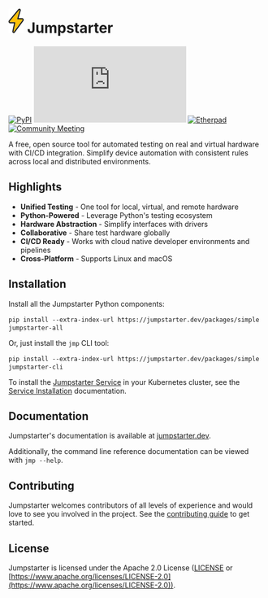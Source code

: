 # ![bolt](./assets/bolt.svg) Jumpstarter

[![PyPI](https://img.shields.io/badge/PyPI-Packages-blue?logo=pypi)](https://pypi.org/project/jumpstarter/)
[![Matrix](https://img.shields.io/matrix/jumpstarter%3Amatrix.org?color=blue)](https://matrix.to/#/#jumpstarter:matrix.org)
[![Etherpad](https://img.shields.io/badge/Etherpad-Notes-blue?logo=etherpad)](https://etherpad.jumpstarter.dev/pad-lister)
[![Community Meeting](https://img.shields.io/badge/Weekly%20Meeting-Google%20Meet-blue?logo=google-meet)](https://meet.google.com/gzd-hhbd-hpu)

A free, open source tool for automated testing on real and virtual hardware with CI/CD integration. Simplify device automation with consistent rules across local and distributed environments.

## Highlights

- **Unified Testing** - One tool for local, virtual, and remote hardware
- **Python-Powered** - Leverage Python's testing ecosystem
- **Hardware Abstraction** - Simplify interfaces with drivers
- **Collaborative** - Share test hardware globally
- **CI/CD Ready** - Works with cloud native developer environments and pipelines
- **Cross-Platform** - Supports Linux and macOS

## Installation

Install all the Jumpstarter Python components:

```shell
pip install --extra-index-url https://jumpstarter.dev/packages/simple jumpstarter-all
```

Or, just install the `jmp` CLI tool:

```shell
pip install --extra-index-url https://jumpstarter.dev/packages/simple jumpstarter-cli
```

To install the [Jumpstarter Service](https://jumpstarter.dev/introduction/service.html)
in your Kubernetes cluster, see the [Service Installation](https://jumpstarter.dev/installation/service/index.html)
documentation.

## Documentation

Jumpstarter's documentation is available at [jumpstarter.dev](https://jumpstarter.dev).

Additionally, the command line reference documentation can be viewed with `jmp --help`.

## Contributing

Jumpstarter welcomes contributors of all levels of experience and would love to
see you involved in the project. See the [contributing guide](CONTRIBUTING.md) to get started.

## License

Jumpstarter is licensed under the Apache 2.0 License ([LICENSE](LICENSE) or [https://www.apache.org/licenses/LICENSE-2.0](https://www.apache.org/licenses/LICENSE-2.0)).
